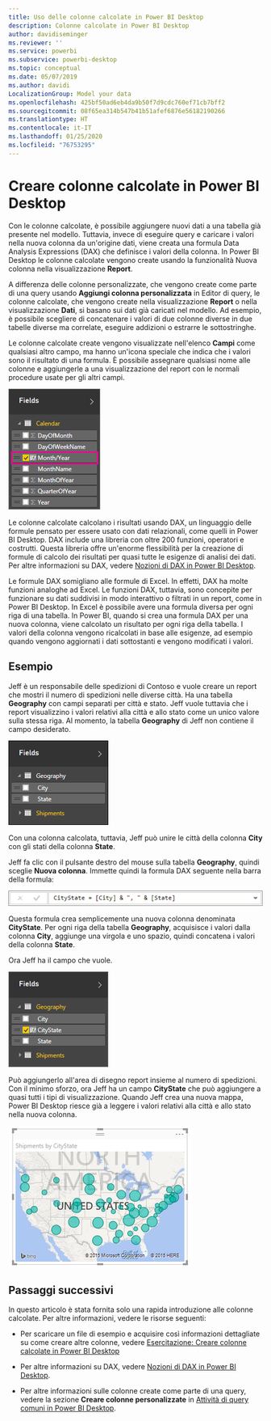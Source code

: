 ```yaml
---
title: Uso delle colonne calcolate in Power BI Desktop
description: Colonne calcolate in Power BI Desktop
author: davidiseminger
ms.reviewer: ''
ms.service: powerbi
ms.subservice: powerbi-desktop
ms.topic: conceptual
ms.date: 05/07/2019
ms.author: davidi
LocalizationGroup: Model your data
ms.openlocfilehash: 425bf50ad6eb4da9b50f7d9cdc760ef71cb7bff2
ms.sourcegitcommit: 08f65ea314b547b41b51afef6876e56182190266
ms.translationtype: HT
ms.contentlocale: it-IT
ms.lasthandoff: 01/25/2020
ms.locfileid: "76753295"
---
```

# <a name="create-calculated-columns-in-power-bi-desktop"></a>Creare colonne calcolate in Power BI Desktop
Con le colonne calcolate, è possibile aggiungere nuovi dati a una tabella già presente nel modello. Tuttavia, invece di eseguire query e caricare i valori nella nuova colonna da un'origine dati, viene creata una formula Data Analysis Expressions (DAX) che definisce i valori della colonna. In Power BI Desktop le colonne calcolate vengono create usando la funzionalità Nuova colonna nella visualizzazione **Report**.

A differenza delle colonne personalizzate, che vengono create come parte di una query usando **Aggiungi colonna personalizzata** in Editor di query, le colonne calcolate, che vengono create nella visualizzazione **Report** o nella visualizzazione **Dati**, si basano sui dati già caricati nel modello. Ad esempio, è possibile scegliere di concatenare i valori di due colonne diverse in due tabelle diverse ma correlate, eseguire addizioni o estrarre le sottostringhe.

Le colonne calcolate create vengono visualizzate nell'elenco **Campi** come qualsiasi altro campo, ma hanno un'icona speciale che indica che i valori sono il risultato di una formula. È possibile assegnare qualsiasi nome alle colonne e aggiungerle a una visualizzazione del report con le normali procedure usate per gli altri campi.

![](media/desktop-calculated-columns/calccolinpbid_fields.png)

Le colonne calcolate calcolano i risultati usando DAX, un linguaggio delle formule pensato per essere usato con dati relazionali, come quelli in Power BI Desktop. DAX include una libreria con oltre 200 funzioni, operatori e costrutti. Questa libreria offre un'enorme flessibilità per la creazione di formule di calcolo dei risultati per quasi tutte le esigenze di analisi dei dati. Per altre informazioni su DAX, vedere [Nozioni di DAX in Power BI Desktop](desktop-quickstart-learn-dax-basics.md).

Le formule DAX somigliano alle formule di Excel. In effetti, DAX ha molte funzioni analoghe ad Excel. Le funzioni DAX, tuttavia, sono concepite per funzionare su dati suddivisi in modo interattivo o filtrati in un report, come in Power BI Desktop. In Excel è possibile avere una formula diversa per ogni riga di una tabella. In Power BI, quando si crea una formula DAX per una nuova colonna, viene calcolato un risultato per ogni riga della tabella. I valori della colonna vengono ricalcolati in base alle esigenze, ad esempio quando vengono aggiornati i dati sottostanti e vengono modificati i valori.

## <a name="lets-look-at-an-example"></a>Esempio
Jeff è un responsabile delle spedizioni di Contoso e vuole creare un report che mostri il numero di spedizioni nelle diverse città. Ha una tabella **Geography** con campi separati per città e stato. Jeff vuole tuttavia che i report visualizzino i valori relativi alla città e allo stato come un unico valore sulla stessa riga. Al momento, la tabella **Geography** di Jeff non contiene il campo desiderato.

![](media/desktop-calculated-columns/calccolinpbid_cityandstatefields.png)

Con una colonna calcolata, tuttavia, Jeff può unire le città della colonna **City** con gli stati della colonna **State**.

Jeff fa clic con il pulsante destro del mouse sulla tabella **Geography**, quindi sceglie **Nuova colonna**. Immette quindi la formula DAX seguente nella barra della formula:

![](media/desktop-calculated-columns/calccolinpbid_formula.png)

Questa formula crea semplicemente una nuova colonna denominata **CityState**. Per ogni riga della tabella **Geography**, acquisisce i valori dalla colonna **City**, aggiunge una virgola e uno spazio, quindi concatena i valori della colonna **State**.

Ora Jeff ha il campo che vuole.

![](media/desktop-calculated-columns/calccolinpbid_citystatefield.png)

Può aggiungerlo all'area di disegno report insieme al numero di spedizioni. Con il minimo sforzo, ora Jeff ha un campo **CityState** che può aggiungere a quasi tutti i tipi di visualizzazione. Quando Jeff crea una nuova mappa, Power BI Desktop riesce già a leggere i valori relativi alla città e allo stato nella nuova colonna.

![](media/desktop-calculated-columns/calccolinpbid_citystatemap.png)

## <a name="next-steps"></a>Passaggi successivi
In questo articolo è stata fornita solo una rapida introduzione alle colonne calcolate. Per altre informazioni, vedere le risorse seguenti:

* Per scaricare un file di esempio e acquisire così informazioni dettagliate su come creare altre colonne, vedere [Esercitazione: Creare colonne calcolate in Power BI Desktop](desktop-tutorial-create-calculated-columns.md)

* Per altre informazioni su DAX, vedere [Nozioni di DAX in Power BI Desktop](desktop-quickstart-learn-dax-basics.md).

* Per altre informazioni sulle colonne create come parte di una query, vedere la sezione **Creare colonne personalizzate** in [Attività di query comuni in Power BI Desktop](desktop-common-query-tasks.md).  

